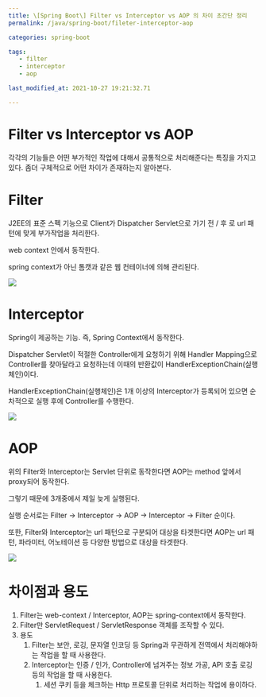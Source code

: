 ```yaml
---
title: \[Spring Boot\] Filter vs Interceptor vs AOP 의 차이 초간단 정리
permalink: /java/spring-boot/fileter-interceptor-aop

categories: spring-boot

tags:
   - filter
   - interceptor
   - aop

last_modified_at: 2021-10-27 19:21:32.71 

---
```

# Filter vs Interceptor vs AOP

각각의 기능들은 어떤 부가적인 작업에 대해서 공통적으로 처리해준다는 특징을 가지고 있다. 좀더 구체적으로 어떤 차이가 존재하는지 알아본다.

# Filter

J2EE의 표준 스펙 기능으로 Client가 Dispatcher Servlet으로 가기 전 / 후 로 url 패턴에 맞게 부가작업을 처리한다.

web context 안에서 동작한다. 

spring context가 아닌 톰캣과 같은 웹 컨테이너에 의해 관리된다.

![](https://img1.daumcdn.net/thumb/R1280x0/?scode=mtistory2&fname=https%3A%2F%2Fblog.kakaocdn.net%2Fdn%2FbZQx9K%2Fbtq9zEBsJ75%2FdEAKj1HEymcKyZGZNOiA80%2Fimg.png)

# Interceptor

Spring이 제공하는 기능. 즉, Spring Context에서 동작한다.

Dispatcher Servlet이 적절한 Controller에게 요청하기 위해 Handler Mapping으로 Controller를 찾아달라고 요청하는데 이때의 반환값이 HandlerExceptionChain(실행체인)이다.

HandlerExceptionChain(실행체인)은 1개 이상의 Interceptor가 등록되어 있으면 순차적으로 실행 후에 Controller를 수행한다.

![](https://img1.daumcdn.net/thumb/R1280x0/?scode=mtistory2&fname=https%3A%2F%2Fblog.kakaocdn.net%2Fdn%2FSz6DV%2Fbtq9zjRpUGv%2F68Fw4fZtDwaNCZiCFx57oK%2Fimg.png)

# AOP

위의 Filter와 Interceptor는 Servlet 단위로 동작한다면 AOP는 method 앞에서 proxy되어 동작한다.

그렇기 때문에 3개중에서 제일 늦게 실행된다.

실행 순서로는 Filter → Interceptor → AOP → Interceptor → Filter 순이다.

또한, Filter와 Interceptor는 url 패턴으로 구분되어 대상을 타겟한다면 AOP는 url 패턴, 파라미터, 어노테이션 등 다양한 방법으로 대상을 타겟한다.

![](https://img1.daumcdn.net/thumb/R1280x0/?scode=mtistory2&fname=https%3A%2F%2Fblog.kakaocdn.net%2Fdn%2F1bEhb%2FbtqH8cRq0sY%2FdQVkF7pbrdOTVnILW7bmzK%2Fimg.png)


# 차이점과 용도

1. Filter는 web-context / Interceptor, AOP는 spring-context에서 동작한다.
2. Filter만 ServletRequest / ServletResponse 객체를 조작할 수 있다.
3. 용도
    1. Filter는 보안, 로깅, 문자열 인코딩 등 Spring과 무관하게 전역에서 처리해야하는 작업을 할 때 사용한다.
    2. Interceptor는 인증 / 인가, Controller에 넘겨주는 정보 가공, API 호출 로깅등의 작업을 할 때 사용한다.
        1. 세션 쿠키 등을 체크하는 Http 프로토콜 단위로 처리하는 작업에 용이하다.

